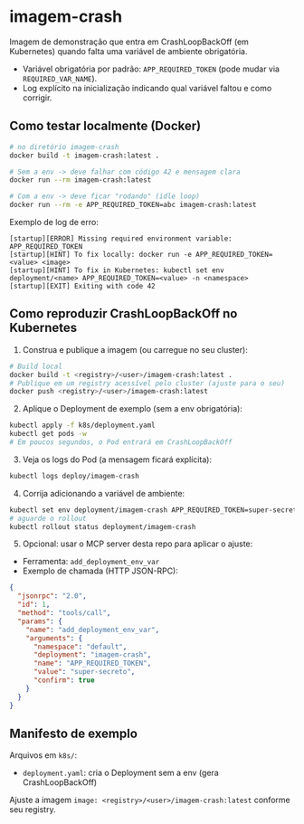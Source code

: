 # imagem-crash

Imagem de demonstração que entra em CrashLoopBackOff (em Kubernetes) quando falta uma variável de ambiente obrigatória.

- Variável obrigatória por padrão: `APP_REQUIRED_TOKEN` (pode mudar via `REQUIRED_VAR_NAME`).
- Log explícito na inicialização indicando qual variável faltou e como corrigir.

## Como testar localmente (Docker)

```bash
# no diretório imagem-crash
docker build -t imagem-crash:latest .

# Sem a env -> deve falhar com código 42 e mensagem clara
docker run --rm imagem-crash:latest

# Com a env -> deve ficar "rodando" (idle loop)
docker run --rm -e APP_REQUIRED_TOKEN=abc imagem-crash:latest
```

Exemplo de log de erro:

```
[startup][ERROR] Missing required environment variable: APP_REQUIRED_TOKEN
[startup][HINT] To fix locally: docker run -e APP_REQUIRED_TOKEN=<value> <image>
[startup][HINT] To fix in Kubernetes: kubectl set env deployment/<name> APP_REQUIRED_TOKEN=<value> -n <namespace>
[startup][EXIT] Exiting with code 42
```

## Como reproduzir CrashLoopBackOff no Kubernetes

1) Construa e publique a imagem (ou carregue no seu cluster):

```bash
# Build local
docker build -t <registry>/<user>/imagem-crash:latest .
# Publique em um registry acessível pelo cluster (ajuste para o seu)
docker push <registry>/<user>/imagem-crash:latest
```

2) Aplique o Deployment de exemplo (sem a env obrigatória):

```bash
kubectl apply -f k8s/deployment.yaml
kubectl get pods -w
# Em poucos segundos, o Pod entrará em CrashLoopBackOff
```

3) Veja os logs do Pod (a mensagem ficará explícita):

```bash
kubectl logs deploy/imagem-crash
```

4) Corrija adicionando a variável de ambiente:

```bash
kubectl set env deployment/imagem-crash APP_REQUIRED_TOKEN=super-secreto
# aguarde o rollout
kubectl rollout status deployment/imagem-crash
```

5) Opcional: usar o MCP server desta repo para aplicar o ajuste:

- Ferramenta: `add_deployment_env_var`
- Exemplo de chamada (HTTP JSON-RPC):

```json
{
  "jsonrpc": "2.0",
  "id": 1,
  "method": "tools/call",
  "params": {
    "name": "add_deployment_env_var",
    "arguments": {
      "namespace": "default",
      "deployment": "imagem-crash",
      "name": "APP_REQUIRED_TOKEN",
      "value": "super-secreto",
      "confirm": true
    }
  }
}
```

## Manifesto de exemplo

Arquivos em `k8s/`:
- `deployment.yaml`: cria o Deployment sem a env (gera CrashLoopBackOff)

Ajuste a imagem `image: <registry>/<user>/imagem-crash:latest` conforme seu registry.
